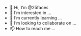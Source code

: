 - 👋 Hi, I’m @25faces
- 👀 I’m interested in ...
- 🌱 I’m currently learning ...
- 💞️ I’m looking to collaborate on ...
- 📫 How to reach me ...

<!---
25faces/25faces is a ✨ special ✨ repository because its `README.md` (this file) appears on your GitHub profile.
You can click the Preview link to take a look at your changes.
--->
